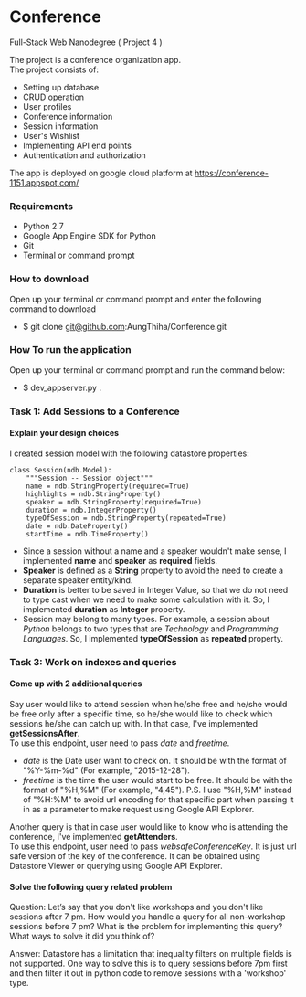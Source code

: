 # Conference
Full-Stack Web Nanodegree ( Project 4 )

The project is a conference organization app.<br>
The project consists of:<br>
* Setting up database
* CRUD operation
* User profiles
* Conference information
* Session information
* User's Wishlist
* Implementing API end points
* Authentication and authorization

The app is deployed on google cloud platform at https://conference-1151.appspot.com/


### Requirements
* Python 2.7
* Google App Engine SDK for Python
* Git
* Terminal or command prompt


### How to download
Open up your terminal or command prompt and enter the following command to download
* $ git clone git@github.com:AungThiha/Conference.git


### How To run the application
Open up your terminal or command prompt and run the command below:<br>
* $ dev_appserver.py .


### Task 1: Add Sessions to a Conference

#### Explain your design choices
I created session model with the following datastore properties:
```
class Session(ndb.Model):
    """Session -- Session object"""
    name = ndb.StringProperty(required=True)
    highlights = ndb.StringProperty()
    speaker = ndb.StringProperty(required=True)
    duration = ndb.IntegerProperty()
    typeOfSession = ndb.StringProperty(repeated=True)
    date = ndb.DateProperty()
    startTime = ndb.TimeProperty()
```
* Since a session without a name and a speaker wouldn't make sense, I implemented **name** and **speaker** as **required** fields.<br>
* **Speaker** is defined as a **String** property to avoid the need to create a separate speaker entity/kind.<br>
* **Duration** is better to be saved in Integer Value, so that we do not need to type cast when we need to make some calculation with it.
So, I implemented **duration** as **Integer** property.<br>
* Session may belong to many types. For example, a session about *Python* belongs to two types that are *Technology* and *Programming Languages*.
So, I implemented **typeOfSession** as **repeated** property.


### Task 3: Work on indexes and queries

#### Come up with 2 additional queries
Say user would like to attend session when he/she free 
and he/she would be free only after a specific time, 
so he/she would like to check which sessions he/she can catch up with. 
In that case, I've implemented **getSessionsAfter**.<br>
To use this endpoint, user need to pass *date* and *freetime*.
* *date* is the Date user want to check on. It should be with the format of "%Y-%m-%d" (For example, "2015-12-28").
* *freetime* is the time the user would start to be free. It should be with the format of "%H,%M" (For example, "4,45").
P.S. I use "%H,%M" instead of "%H:%M" to avoid url encoding for that specific part when passing it in as a parameter to make request using Google API Explorer.

Another query is that in case user would like to know who is attending
the conference, I've implemented **getAttenders**.<br>
To use this endpoint, user need to pass *websafeConferenceKey*. 
It is just url safe version of the key of the conference. 
It can be obtained using Datastore Viewer or querying using Google API Explorer. 


#### Solve the following query related problem
Question: Let’s say that you don't like workshops and you don't like sessions after 7 pm. How would you handle a query for all non-workshop sessions before 7 pm? What is the problem for implementing this query? What ways to solve it did you think of?

Answer: Datastore has a limitation that inequality filters on multiple fields is not supported. One way to solve this is to query sessions before 7pm first and then filter it out in python code to remove sessions with a 'workshop' type.